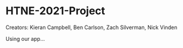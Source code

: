 # HTNE-2021-Project

Creators: Kieran Campbell, Ben Carlson, Zach Silverman, Nick Vinden

Using our app...